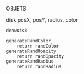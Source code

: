 OBJETS

disk
	posX, posY, radius, color

	drawDisk

	generateRandColor
		return randColor
	generateRandOpacity
		return randOpacity
	generateRandRadius
		return randRadius
	
